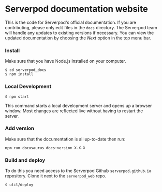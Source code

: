 # Serverpod documentation website
This is the code for Serverpod's official documentation. If you are contributing, please only edit files in the `docs` directory. The Serverpod team will handle any updates to existing versions if necessary. You can view the updated documentation by choosing the _Next_ option in the top menu bar.


### Install
Make sure that you have Node.js installed on your computer.

```
$ cd serverpod_docs
$ npm install
```

### Local Development

```
$ npm start
```

This command starts a local development server and opens up a browser window. Most changes are reflected live without having to restart the server.

### Add version

Make sure that the documentation is all up-to-date then run:

```
npm run docusaurus docs:version X.X.X
```

### Build and deploy

To do this you need access to the Serverpod Github `serverpod.github.io` repository. Clone it next to the `serverpod_web` repo.

```
$ util/deploy
```
